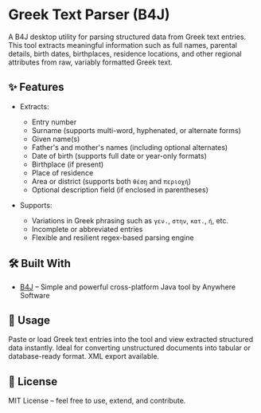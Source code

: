 # Greek Text Parser (B4J)

A B4J desktop utility for parsing structured data from Greek text entries. This tool extracts meaningful information such as full names, parental details, birth dates, birthplaces, residence locations, and other regional attributes from raw, variably formatted Greek text.

## ✨ Features

- Extracts:
  - Entry number
  - Surname (supports multi-word, hyphenated, or alternate forms)
  - Given name(s)
  - Father's and mother's names (including optional alternates)
  - Date of birth (supports full date or year-only formats)
  - Birthplace (if present)
  - Place of residence
  - Area or district (supports both `θέση` and `περιοχή`)
  - Optional description field (if enclosed in parentheses)

- Supports:
  - Variations in Greek phrasing such as `γεν.`, `στην`, `κατ.`, `ή`, etc.
  - Incomplete or abbreviated entries
  - Flexible and resilient regex-based parsing engine

## 🛠 Built With

- [B4J](https://www.b4x.com/b4j.html) – Simple and powerful cross-platform Java tool by Anywhere Software

## 📂 Usage

Paste or load Greek text entries into the tool and view extracted structured data instantly. Ideal for converting unstructured documents into tabular or database-ready format. XML export available.

## 📄 License

MIT License – feel free to use, extend, and contribute.
